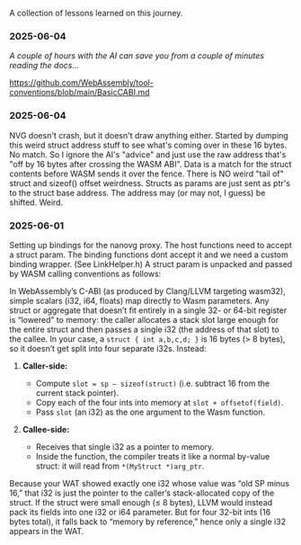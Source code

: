 A collection of lessons learned on this journey.


### 2025-06-04

_A couple of hours with the AI can save you from a couple of minutes reading the docs..._

https://github.com/WebAssembly/tool-conventions/blob/main/BasicCABI.md


### 2025-06-04

NVG doesn't crash, but it doesn't draw anything either.
Started by dumping this weird struct address stuff to see what's coming over in
these 16 bytes. No match.
So I ignore the AI's "advice" and just use the raw address that's "off by 16 bytes after crossing the WASM ABI".
Data is a match for the struct contents before WASM sends it over the fence.
There is NO weird "tail of" struct and sizeof() offset weirdness.
Structs as params are just sent as ptr's to the struct base address.
The address may (or may not, I guess) be shifted.
Weird.


### 2025-06-01

Setting up bindings for the nanovg proxy. The host functions need to accept a struct param.
The binding functions dont accept it and we need a custom binding wrapper. (See LinkHelper.h)
A struct param is unpacked and passed by WASM calling conventions as follows:


In WebAssembly’s C-ABI (as produced by Clang/LLVM targeting wasm32), simple scalars (i32, i64, floats) map directly to Wasm parameters. Any struct or aggregate that doesn’t fit entirely in a single 32- or 64-bit register is “lowered” to memory: the caller allocates a stack slot large enough for the entire struct and then passes a single i32 (the address of that slot) to the callee. In your case, a `struct { int a,b,c,d; }` is 16 bytes (> 8 bytes), so it doesn’t get split into four separate i32s. Instead:

1. **Caller-side:**

   * Compute `slot = sp – sizeof(struct)` (i.e. subtract 16 from the current stack pointer).
   * Copy each of the four ints into memory at `slot + offsetof(field)`.
   * Pass `slot` (an i32) as the one argument to the Wasm function.

2. **Callee-side:**

   * Receives that single i32 as a pointer to memory.
   * Inside the function, the compiler treats it like a normal by-value struct: it will read from `*(MyStruct *)arg_ptr`.

Because your WAT showed exactly one i32 whose value was “old SP minus 16,” that i32 is just the pointer to the caller’s stack-allocated copy of the struct. If the struct were small enough (≤ 8 bytes), LLVM would instead pack its fields into one i32 or i64 parameter. But for four 32-bit ints (16 bytes total), it falls back to “memory by reference,” hence only a single i32 appears in the WAT.



